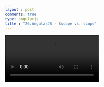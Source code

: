 ```yaml
---
layout : post
comments: true
type: angularjs
title : "26.AngularJS - $scope vs. scope"
---
```


<video controls="controls"  class="movie" src="https://dl.dropboxusercontent.com/u/161895058/Video/angularjs/26.%20Egghead.io%20-%20AngularJS%20-%20%24scope%20vs.%20scope.mp4">
</video>
